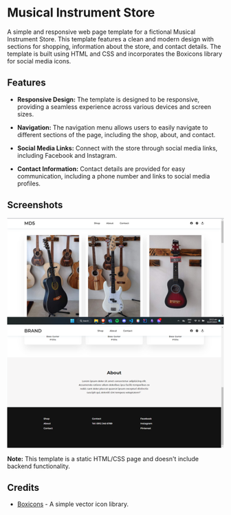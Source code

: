 # Musical Instrument Store

A simple and responsive web page template for a fictional Musical Instrument Store. This template features a clean and modern design with sections for shopping, information about the store, and contact details. The template is built using HTML and CSS and incorporates the Boxicons library for social media icons.

## Features

- **Responsive Design:** The template is designed to be responsive, providing a seamless experience across various devices and screen sizes.

- **Navigation:** The navigation menu allows users to easily navigate to different sections of the page, including the shop, about, and contact.

- **Social Media Links:** Connect with the store through social media links, including Facebook and Instagram.

- **Contact Information:** Contact details are provided for easy communication, including a phone number and links to social media profiles.

## Screenshots

![Musical Instrument Store](./img/screenshot.png)
![Musical Instrument Store](./img/screenshot2.png)

**Note:** This template is a static HTML/CSS page and doesn't include backend functionality.

## Credits

- [Boxicons](https://boxicons.com/) - A simple vector icon library.